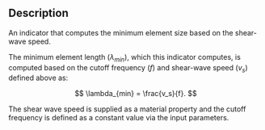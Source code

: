 ## Description
An indicator that computes the minimum element size based on the shear-wave speed.

The minimum element length ($\lambda_{min}$), which this indicator computes, is computed based on the cutoff
frequency ($f$) and shear-wave speed ($v_s$) defined above as:

$$
\lambda_{min} = \frac{v_s}{f}.
$$

The shear wave speed is supplied as a material property and the cutoff frequency is defined as a constant value
via the input parameters.

